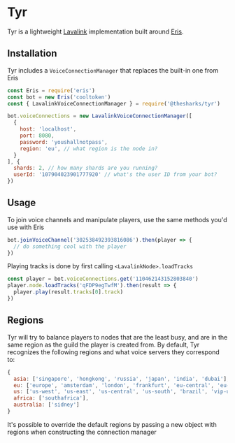 # Tyr
Tyr is a lightweight [Lavalink](https://github.com/Frederikam/Lavalink) implementation built around [Eris](https://github.com/abalabahaha/Eris).

## Installation
Tyr includes a `VoiceConnectionManager` that replaces the built-in one from Eris
```js
const Eris = require('eris')
const bot = new Eris('cooltoken')
const { LavalinkVoiceConnectionManager } = require('@thesharks/tyr')

bot.voiceConnections = new LavalinkVoiceConnectionManager([
  {
    host: 'localhost',
    port: 8080,
    password: 'youshallnotpass',
    region: 'eu', // what region is the node in?
  }
], {
  shards: 2, // how many shards are you running?
  userId: '107904023901777920' // what's the user ID from your bot?
})
```

## Usage
To join voice channels and manipulate players, use the same methods you'd use with Eris
```js
bot.joinVoiceChannel('302538492393816086').then(player => {
  // do something cool with the player
})
```

Playing tracks is done by first calling `<LavalinkNode>.loadTracks`
```js
const player = bot.voiceConnections.get('110462143152803840')
player.node.loadTracks('qFDP9egTwfM').then(result => {
  player.play(result.tracks[0].track)
})
```

## Regions
Tyr will try to balance players to nodes that are the least busy, and are in the same region as the guild the player is created from.
By default, Tyr recognizes the following regions and what voice servers they correspond to:
```js
{
  asia: ['singapore', 'hongkong', 'russia', 'japan', 'india', 'dubai'],
  eu: ['europe', 'amsterdam', 'london', 'frankfurt', 'eu-central', 'eu-west', 'vip-amsterdam'],
  us: ['us-west', 'us-east', 'us-central', 'us-south', 'brazil', 'vip-us-west', 'vip-us-east'],
  africa: ['southafrica'],
  australia: ['sidney']
}
```
It's possible to override the default regions by passing a new object with regions when constructing the connection manager